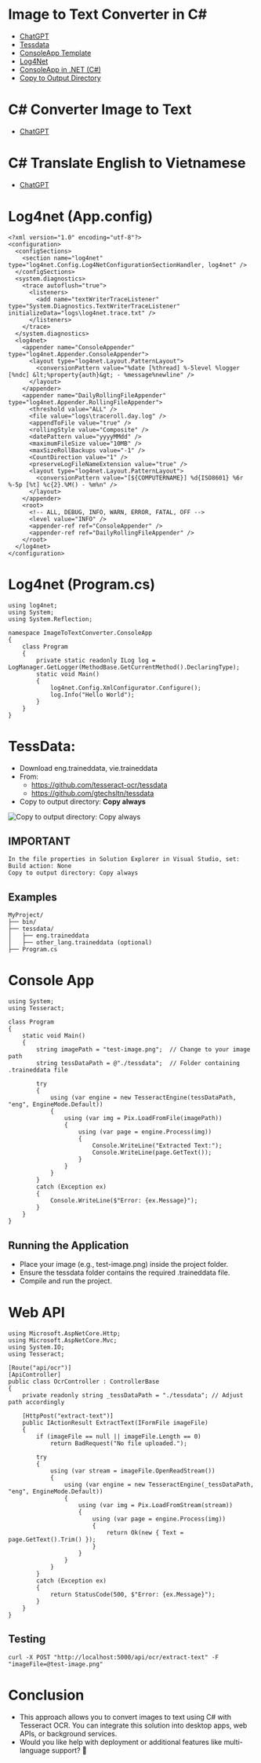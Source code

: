 # Image to Text Converter in C#
* [ChatGPT](https://chatgpt.com/)
* [Tessdata](https://github.com/tesseract-ocr/tessdata)
* [ConsoleApp Template](https://github.com/gtechsltn/ConsoleApp)
* [Log4Net](https://github.com/gtechsltn/ConsoleApp/blob/master/ConsoleApp1/Src/App.config)
* [ConsoleApp in .NET (C#)](https://github.com/gtechsltn/ConsoleApp/blob/master/ConsoleApp1/Src/Program.cs)
* [Copy to Output Directory](https://dev.to/karenpayneoregon/visual-studio-copying-files-to-debug-or-release-folder-3onj)

# C# Converter Image to Text
* [ChatGPT](https://chatgpt.com/share/67da3994-35c4-8013-9308-b21cf8cc427a)

# C# Translate English to Vietnamese
* [ChatGPT](https://chatgpt.com/share/67da3994-35c4-8013-9308-b21cf8cc427a)

# Log4net (App.config)
```
﻿<?xml version="1.0" encoding="utf-8"?>
<configuration>
  <configSections>
    <section name="log4net" type="log4net.Config.Log4NetConfigurationSectionHandler, log4net" />
  </configSections>
  <system.diagnostics>
    <trace autoflush="true">
      <listeners>
        <add name="textWriterTraceListener" type="System.Diagnostics.TextWriterTraceListener" initializeData="logs\log4net.trace.txt" />
      </listeners>
    </trace>
  </system.diagnostics>
  <log4net>
    <appender name="ConsoleAppender" type="log4net.Appender.ConsoleAppender">
      <layout type="log4net.Layout.PatternLayout">
        <conversionPattern value="%date [%thread] %-5level %logger [%ndc] &lt;%property{auth}&gt; - %message%newline" />
      </layout>
    </appender>
    <appender name="DailyRollingFileAppender" type="log4net.Appender.RollingFileAppender">
      <threshold value="ALL" />
      <file value="logs\traceroll.day.log" />
      <appendToFile value="true" />
      <rollingStyle value="Composite" />
      <datePattern value="yyyyMMdd" />
      <maximumFileSize value="10MB" />
      <maxSizeRollBackups value="-1" />
      <CountDirection value="1" />
      <preserveLogFileNameExtension value="true" />
      <layout type="log4net.Layout.PatternLayout">
        <conversionPattern value="[${COMPUTERNAME}] %d{ISO8601} %6r %-5p [%t] %c{2}.%M() - %m%n" />
      </layout>
    </appender>
    <root>
      <!-- ALL, DEBUG, INFO, WARN, ERROR, FATAL, OFF -->
      <level value="INFO" />
      <appender-ref ref="ConsoleAppender" />
      <appender-ref ref="DailyRollingFileAppender" />
    </root>
  </log4net>
</configuration>
```

# Log4net (Program.cs)
```
using log4net;
using System;
using System.Reflection;

namespace ImageToTextConverter.ConsoleApp
{
    class Program
    {
        private static readonly ILog log = LogManager.GetLogger(MethodBase.GetCurrentMethod().DeclaringType);
        static void Main()
        {
            log4net.Config.XmlConfigurator.Configure();
            log.Info("Hello World");
        }
    }
}
```

# TessData: 
* Download eng.traineddata, vie.traineddata
* From:
  * https://github.com/tesseract-ocr/tessdata
  * https://github.com/gtechsltn/tessdata
* Copy to output directory: **Copy always**

![Copy to output directory: **Copy always**](https://github.com/user-attachments/assets/8613c6ef-3f42-4f14-a8d8-6a74c5d5df36)

## IMPORTANT
```
In the file properties in Solution Explorer in Visual Studio, set:
Build action: None
Copy to output directory: Copy always
```

## Examples
```
MyProject/
├── bin/
├── tessdata/
│   ├── eng.traineddata
│   ├── other_lang.traineddata (optional)
├── Program.cs
```

# Console App
```
using System;
using Tesseract;

class Program
{
    static void Main()
    {
        string imagePath = "test-image.png";  // Change to your image path
        string tessDataPath = @"./tessdata";  // Folder containing .traineddata file

        try
        {
            using (var engine = new TesseractEngine(tessDataPath, "eng", EngineMode.Default))
            {
                using (var img = Pix.LoadFromFile(imagePath))
                {
                    using (var page = engine.Process(img))
                    {
                        Console.WriteLine("Extracted Text:");
                        Console.WriteLine(page.GetText());
                    }
                }
            }
        }
        catch (Exception ex)
        {
            Console.WriteLine($"Error: {ex.Message}");
        }
    }
}
```

## Running the Application
* Place your image (e.g., test-image.png) inside the project folder.
* Ensure the tessdata folder contains the required .traineddata file.
* Compile and run the project.

# Web API
```
using Microsoft.AspNetCore.Http;
using Microsoft.AspNetCore.Mvc;
using System.IO;
using Tesseract;

[Route("api/ocr")]
[ApiController]
public class OcrController : ControllerBase
{
    private readonly string _tessDataPath = "./tessdata"; // Adjust path accordingly

    [HttpPost("extract-text")]
    public IActionResult ExtractText(IFormFile imageFile)
    {
        if (imageFile == null || imageFile.Length == 0)
            return BadRequest("No file uploaded.");

        try
        {
            using (var stream = imageFile.OpenReadStream())
            {
                using (var engine = new TesseractEngine(_tessDataPath, "eng", EngineMode.Default))
                {
                    using (var img = Pix.LoadFromStream(stream))
                    {
                        using (var page = engine.Process(img))
                        {
                            return Ok(new { Text = page.GetText().Trim() });
                        }
                    }
                }
            }
        }
        catch (Exception ex)
        {
            return StatusCode(500, $"Error: {ex.Message}");
        }
    }
}
```
## Testing
```
curl -X POST "http://localhost:5000/api/ocr/extract-text" -F "imageFile=@test-image.png"
```

# Conclusion
* This approach allows you to convert images to text using C# with Tesseract OCR. You can integrate this solution into desktop apps, web APIs, or background services.
* Would you like help with deployment or additional features like multi-language support? 🚀
